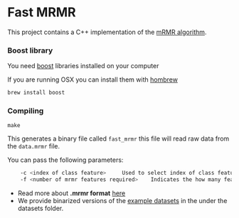 # Fast MRMR

This project contains a C++ implementation of the [mRMR algorithm](http://home.penglab.com/proj/mRMR/).


### Boost library

You need [boost](http://www.boost.org/) libraries installed on your computer

If you are running OSX you can install them with [hombrew](https://brew.sh/index.html)

```bash
brew install boost
```

### Compiling

    make


This generates a binary file called `fast_mrmr` this file will read raw data from the `data.mrmr` file.

You can pass the following parameters:
```bash
    -c <index of class feature>		Used to select index of class feature. (from 1 to number of features)
    -f <number of mrmr features required>	 Indicates the how many features to select.
```


- Read more about **.mrmr format** [here](https://github.com/IagoLast/mrmr-datareader)
- We provide binarized versions of the [example datasets](http://home.penglab.com/proj/mRMR/) in the under the datasets folder.